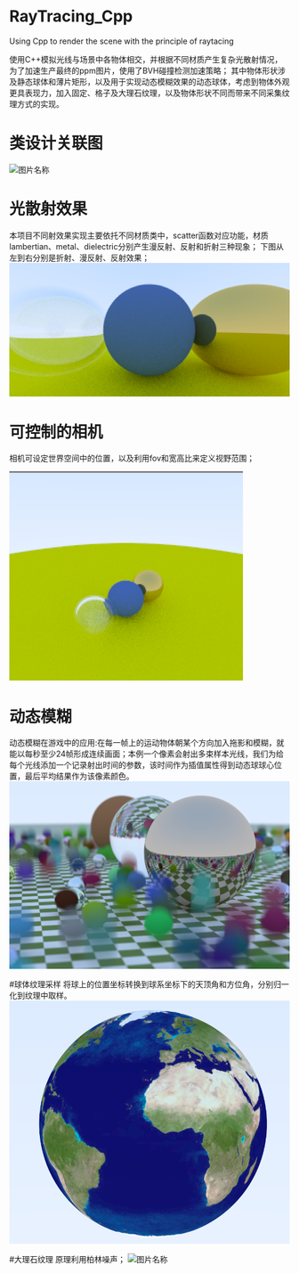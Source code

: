 # RayTracing_Cpp
Using Cpp to render the scene with the principle of raytacing

使用C++模拟光线与场景中各物体相交，并根据不同材质产生复杂光散射情况，为了加速生产最终的ppm图片，使用了BVH碰撞检测加速策略；
其中物体形状涉及静态球体和薄片矩形，以及用于实现动态模糊效果的动态球体，考虑到物体外观更具表现力，加入固定、格子及大理石纹理，以及物体形状不同而带来不同采集纹理方式的实现。

# 类设计关联图
![图片名称](https://github.com/shaoming-CN/RayTracing_Cpp/blob/main/Displaypicture/RayTracing_Note.png) 

# 光散射效果
本项目不同射效果实现主要依托不同材质类中，scatter函数对应功能，材质lambertian、metal、dielectric分别产生漫反射、反射和折射三种现象；
下图从左到右分别是折射、漫反射、反射效果；
![图片名称](https://github.com/shaoming-CN/RayTracing_Cpp/blob/main/Displaypicture/reflect_refract.png) 

# 可控制的相机
相机可设定世界空间中的位置，以及利用fov和宽高比来定义视野范围；

![图片名称](https://github.com/shaoming-CN/RayTracing_Cpp/blob/main/Displaypicture/Camera.png) 

# 动态模糊
动态模糊在游戏中的应用:在每一帧上的运动物体朝某个方向加入拖影和模糊，就能以每秒至少24帧形成连续画面；本例一个像素会射出多束样本光线，我们为给每个光线添加一个记录射出时间的参数，该时间作为插值属性得到动态球球心位置，最后平均结果作为该像素颜色。
![图片名称](https://github.com/shaoming-CN/RayTracing_Cpp/blob/main/Displaypicture/raytracing_movingsphere.png) 

#球体纹理采样
将球上的位置坐标转换到球系坐标下的天顶角和方位角，分别归一化到纹理中取样。
![图片名称](https://github.com/shaoming-CN/RayTracing_Cpp/blob/main/Displaypicture/sphere_getuv.png) 

#大理石纹理
原理利用柏林噪声；
![图片名称](![图片名称](https://github.com/shaoming-CN/RayTracing_Cpp/blob/main/Displaypicture/sphere_getuv.png)) 
